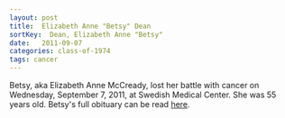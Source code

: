 ```yaml
---
layout: post
title:  Elizabeth Anne "Betsy" Dean
sortKey:  Dean, Elizabeth Anne "Betsy"
date:   2011-09-07
categories: class-of-1974
tags: cancer
---
```

Betsy, aka Elizabeth Anne McCready, lost her battle with cancer on Wednesday, September 7, 2011, at Swedish Medical Center. She was 55 years old. Betsy's full obituary can be read [here](http://tinyurl.com/p9pfvxy).
